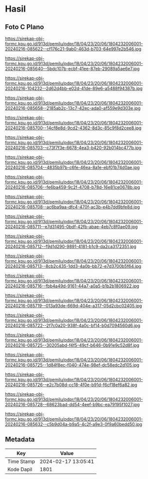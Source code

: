 # Hasil

## Foto C Plano

https://sirekap-obj-formc.kpu.go.id/913d/pemilu/pdpr/18/04/23/20/06/1804232006001-20240216-085622--cf176c21-9ab0-463d-b703-64e997e2b546.jpg

https://sirekap-obj-formc.kpu.go.id/913d/pemilu/pdpr/18/04/23/20/06/1804232006001-20240216-085640--5bdc107b-ecbf-41ee-87eb-29089a5ae6e7.jpg

https://sirekap-obj-formc.kpu.go.id/913d/pemilu/pdpr/18/04/23/20/06/1804232006001-20240216-104232--2d62d4bb-e02d-41de-89e6-a5488f94387b.jpg

https://sirekap-obj-formc.kpu.go.id/913d/pemilu/pdpr/18/04/23/20/06/1804232006001-20240216-085658--2185ab2c-13c7-42ec-ada0-af559e9d303e.jpg

https://sirekap-obj-formc.kpu.go.id/913d/pemilu/pdpr/18/04/23/20/06/1804232006001-20240216-085700--14cf8e8d-9cd2-4362-8d3c-85c9f8d2cee8.jpg

https://sirekap-obj-formc.kpu.go.id/913d/pemilu/pdpr/18/04/23/20/06/1804232006001-20240216-085703--c73f7f3e-6678-4ea3-b420-92b014bc477b.jpg

https://sirekap-obj-formc.kpu.go.id/913d/pemilu/pdpr/18/04/23/20/06/1804232006001-20240216-085704--4835b97b-c6fe-46ea-8a1e-ebf01b74d0ae.jpg

https://sirekap-obj-formc.kpu.go.id/913d/pemilu/pdpr/18/04/23/20/06/1804232006001-20240216-085706--fe6ba459-9c2f-4708-b78d-16e81ce0678b.jpg

https://sirekap-obj-formc.kpu.go.id/913d/pemilu/pdpr/18/04/23/20/06/1804232006001-20240216-085708--ac6ba9aa-dfc4-470f-ac3b-e4b7dd9bfe8d.jpg

https://sirekap-obj-formc.kpu.go.id/913d/pemilu/pdpr/18/04/23/20/06/1804232006001-20240216-085711--e7d31495-0bdf-42fb-abae-4eb7c8f0ae09.jpg

https://sirekap-obj-formc.kpu.go.id/913d/pemilu/pdpr/18/04/23/20/06/1804232006001-20240216-085712--f9d1d290-9891-4181-b1c9-da2ca3172351.jpg

https://sirekap-obj-formc.kpu.go.id/913d/pemilu/pdpr/18/04/23/20/06/1804232006001-20240216-085713--8cb2c435-1dd3-4a0b-bb72-e7d3700b5f64.jpg

https://sirekap-obj-formc.kpu.go.id/913d/pemilu/pdpr/18/04/23/20/06/1804232006001-20240216-085716--fbb4a49d-9161-44a7-a0a5-b1b2b1806922.jpg

https://sirekap-obj-formc.kpu.go.id/913d/pemilu/pdpr/18/04/23/20/06/1804232006001-20240216-085719--013a93de-669d-404e-a317-05d2cbc02405.jpg

https://sirekap-obj-formc.kpu.go.id/913d/pemilu/pdpr/18/04/23/20/06/1804232006001-20240216-085722--2f7c0a20-938f-4a0c-bf14-b0d7094560d6.jpg

https://sirekap-obj-formc.kpu.go.id/913d/pemilu/pdpr/18/04/23/20/06/1804232006001-20240216-085725--30205abd-f4f5-49cf-b646-0b91e9c52d8f.jpg

https://sirekap-obj-formc.kpu.go.id/913d/pemilu/pdpr/18/04/23/20/06/1804232006001-20240216-085725--1d84f8ec-f040-474e-98ef-dc58edc2d105.jpg

https://sirekap-obj-formc.kpu.go.id/913d/pemilu/pdpr/18/04/23/20/06/1804232006001-20240216-085726--e2c7b08d-cc18-4f0e-b91d-f6cf18ef6a82.jpg

https://sirekap-obj-formc.kpu.go.id/913d/pemilu/pdpr/18/04/23/20/06/1804232006001-20240216-085728--68623bad-dd54-4eef-b9bc-ea79195f1027.jpg

https://sirekap-obj-formc.kpu.go.id/913d/pemilu/pdpr/18/04/23/20/06/1804232006001-20240216-085632--c5b9d04a-b9a5-4c2f-a9e3-0f9a60bedd50.jpg


## Metadata

| Key        | Value               |
| ---------- | ------------------- |
| Time Stamp | 2024-02-17 13:05:41 |
| Kode Dapil | 1801                |



